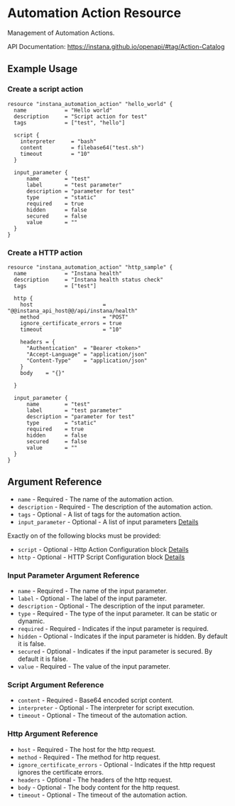 # Automation Action Resource

Management of Automation Actions.

API Documentation: <https://instana.github.io/openapi/#tag/Action-Catalog>

## Example Usage

### Create a script action
```hcl
resource "instana_automation_action" "hello_world" {
  name            = "Hello world"
  description     = "Script action for test"
  tags            = ["test", "hello"]

  script {
    interpreter     = "bash"
    content         = filebase64("test.sh")
    timeout         = "10"
  }

  input_parameter {
      name        = "test"
      label       = "test parameter"
      description = "parameter for test"
      type        = "static"
      required    = true
      hidden      = false
      secured     = false
      value       = ""
  }
}
```


### Create a HTTP action
```hcl
resource "instana_automation_action" "http_sample" {
  name            = "Instana health"
  description     = "Instana health status check"
  tags            = ["test"]

  http { 
    host                      = "@@instana_api_host@@/api/instana/health"
    method                    = "POST"
    ignore_certificate_errors = true
    timeout                   = "10"

    headers = {
      "Authentication"  = "Bearer <token>"
      "Accept-Language" = "application/json"
      "Content-Type"    = "application/json"
    } 
    body    = "{}"

  }

  input_parameter {
      name        = "test"
      label       = "test parameter"
      description = "parameter for test"
      type        = "static"
      required    = true
      hidden      = false
      secured     = false
      value       = ""
  }
}
```

## Argument Reference

* `name` - Required - The name of the automation action.
* `description` - Required - The description of the automation action.
* `tags` - Optional - A list of tags for the automation action.
* `input_parameter` - Optional - A list of input parameters [Details](#input-parameter-argument-reference)

Exactly on of the following blocks must be provided:
* `script` - Optional - Http Action Configuration block [Details](#script-argument-reference)
* `http` - Optional - HTTP Script Configuration block [Details](#http-argument-reference)

### Input Parameter Argument Reference

* `name` - Required - The name of the input parameter.
* `label` - Optional - The label of the input parameter.
* `description` - Optional - The description of the input parameter.
* `type` - Required - The type of the input parameter. It can be static or dynamic.
* `required` - Required - Indicates if the input parameter is required.
* `hidden` - Optional - Indicates if the input parameter is hidden. By default it is false.
* `secured` - Optional - Indicates if the input parameter is secured. By default it is false.
* `value` - Required - The value of the input parameter.

### Script Argument Reference

* `content` - Required - Base64 encoded script content.
* `interpreter` - Optional - The interpreter for script execution.
* `timeout` - Optional - The timeout of the automation action.

### Http Argument Reference

* `host` - Required - The host for the http request.
* `method` - Required - The method for http request.
* `ignore_certificate_errors` - Optional - Indicates if the http request ignores the certificate errors.
* `headers` - Optional - The headers of the http request.
* `body` - Optional - The body content for the http request.
* `timeout` - Optional - The timeout of the automation action.